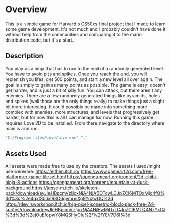 # Overview
This is a simple game for Harvard's CS50xs final project that I made to learn some game development. It's not much and I probably couldn't have done it without help from the communities and comparing it to the mario distribution code, but it's a start.
## Description
You play as a ninja that has to run to the end of a randomly generated level. You have to avoid pits and spikes. Once you reach the end, you will replenish you lifes, get 500 points, and start a new level all over again. The goal is simply to gain as many points as possible. The game is easy, doesn't get harder, and is just a bit of silly fun.
You can attack, but there aren't any enemies. There are a few randomly generated things like pyramids, holes and spikes (well those are the only things really) to make things just a slight bit more interesting.
It could possibly be made into something more complex with enemies, more structures, and levels that progressively get harder, but for now this is all I can manage for now.
Running this game requires Love 2D to be installed. From there navigate to the directory where main is and run.
```bash
"C:/Program files/Love/love.exe" "."
```    
## Assets Used
All assets were made free to use by the creators. 
The assets I used/might use were/are:
https://elthen.itch.io/
https://www.gameart2d.com/free-platformer-game-tileset.html
https://opengameart.org/content/2d-chibi-ninja-8-actions
https://opengameart.org/content/mountain-at-dusk-background
https://jesse-m.itch.io/skeleton-pack/download/eyJleHBpcmVzIjoxNjA4NjA5OTcwLCJpZCI6MTQxMjc4fQ%3d%3d%2e4qxtS0Ib193O6gvmmiXg9Yuzw0Q%3d
https://devilsworkshop.itch.io/big-pixel-isometric-block-pack-free-2d-sprites/download/eyJleHBpcmVzIjoxNjA4NjEwMjUxLCJpZCI6MTQ4NzYxfQ%3d%3d%2ejOuEfopwY8MQSHyOIu%2f%2fYEV7D6I%3d
